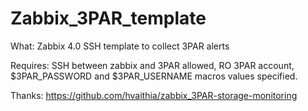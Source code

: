 # Zabbix_3PAR_template

What: Zabbix 4.0 SSH template to collect 3PAR alerts
 
Requires: SSH between zabbix and 3PAR allowed, RO 3PAR account, $3PAR_PASSWORD and $3PAR_USERNAME macros values specified.
 
Thanks: https://github.com/hvaithia/zabbix_3PAR-storage-monitoring

